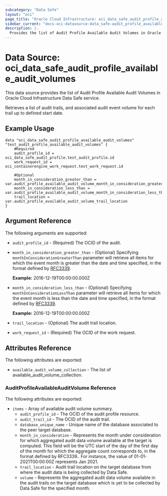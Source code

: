 ```yaml
---
subcategory: "Data Safe"
layout: "oci"
page_title: "Oracle Cloud Infrastructure: oci_data_safe_audit_profile_available_audit_volumes"
sidebar_current: "docs-oci-datasource-data_safe-audit_profile_available_audit_volumes"
description: |-
  Provides the list of Audit Profile Available Audit Volumes in Oracle Cloud Infrastructure Data Safe service
---
```


# Data Source: oci_data_safe_audit_profile_available_audit_volumes
This data source provides the list of Audit Profile Available Audit Volumes in Oracle Cloud Infrastructure Data Safe service.

Retrieves a list of audit trails, and associated audit event volume for each trail up to defined start date.

## Example Usage

```hcl
data "oci_data_safe_audit_profile_available_audit_volumes" "test_audit_profile_available_audit_volumes" {
	#Required
	audit_profile_id = oci_data_safe_audit_profile.test_audit_profile.id
	work_request_id = oci_containerengine_work_request.test_work_request.id

	#Optional
	month_in_consideration_greater_than = var.audit_profile_available_audit_volume_month_in_consideration_greater_than
	month_in_consideration_less_than = var.audit_profile_available_audit_volume_month_in_consideration_less_than
	trail_location = var.audit_profile_available_audit_volume_trail_location
}
```

## Argument Reference

The following arguments are supported:

* `audit_profile_id` - (Required) The OCID of the audit.
* `month_in_consideration_greater_than` - (Optional) Specifying `monthInConsiderationGreaterThan` parameter will retrieve all items for which the event month is greater than the date and time specified, in the format defined by [RFC3339](https://tools.ietf.org/html/rfc3339).

	**Example:** 2016-12-19T00:00:00.000Z 
* `month_in_consideration_less_than` - (Optional) Specifying `monthInConsiderationLessThan` parameter will retrieve all items for which the event month is less than the date and time specified, in the format defined by [RFC3339](https://tools.ietf.org/html/rfc3339).

	**Example:** 2016-12-19T00:00:00.000Z 
* `trail_location` - (Optional) The audit trail location.
* `work_request_id` - (Required) The OCID of the work request.


## Attributes Reference

The following attributes are exported:

* `available_audit_volume_collection` - The list of available_audit_volume_collection.

### AuditProfileAvailableAuditVolume Reference

The following attributes are exported:

* `items` - Array of available audit volume summary.
	* `audit_profile_id` - The OCID of the audit profile resource.
	* `audit_trail_id` - The OCID of the audit trail.
	* `database_unique_name` - Unique name of the database associated to the peer target database.
	* `month_in_consideration` - Represents the month under consideration for which aggregated audit data volume available at the target is computed. This field will be the UTC start of the day of the first day of the month for which the aggregate count corresponds to, in the format defined by RFC3339.. For instance, the value of 01-01-2021T00:00:00Z represents Jan 2021. 
	* `trail_location` - Audit trail location on the target database from where the audit data is being collected by Data Safe.
	* `volume` - Represents the aggregated audit data volume available in the audit trails on the target database which is yet to be collected by Data Safe for the specified month. 

